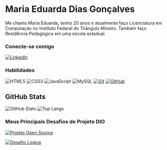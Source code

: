 # Maria Eduarda Dias Gonçalves

Me chamo Maria Eduarda, tenho 20 anos e atualmente faço Licenciatura em Computação no Instituto Federal do Triângulo Mineiro. Também faço Residência Pedagógica em uma escola estadual.

### Conecte-se comigo
[![LinkedIn](https://img.shields.io/badge/-LinkedIn-000?style=for-the-badge&logo=linkedin&logoColor=30A3DC)](https://www.linkedin.com/in/maria-eduarda-dias-gon%C3%A7alves/)

### Habilidades

![HTML5](https://img.shields.io/badge/HTML-000?style=for-the-badge&logo=html5&logoColor=30A3DC)
![CSS3](https://img.shields.io/badge/CSS3-000?style=for-the-badge&logo=css3&logoColor=E94D5F)
![JavaScript](https://img.shields.io/badge/JavaScript-000?style=for-the-badge&logo=javascript&logoColor=30A3DC)
![MySQL](https://img.shields.io/badge/MySQL-000?style=for-the-badge&logo=MySQL&logoColor=E94D5F)
[![Git](https://img.shields.io/badge/Git-000?style=for-the-badge&logo=git&logoColor=30A3DC)](https://git-scm.com/doc)
[![GitHub](https://img.shields.io/badge/GitHub-000?style=for-the-badge&logo=github&logoColor=E94D5F)](https://docs.github.com/)

## GitHub Stats
![GitHub Stats](https://github-readme-stats.vercel.app/api?username=maria-dias2&theme=transparent&bg_color=000&border_color=30A3DC&show_icons=true&icon_color=30A3DC&title_color=30A3DC&text_color=FFF)
![Top Langs](https://github-readme-stats-git-masterrstaa-rickstaa.vercel.app/api/top-langs/?username=maria-dias2&layout=compact&bg_color=000&border_color=30A3DC&title_color=E94D5F&text_color=FFF)

### Meus Principais Desafios de Projeto DIO
[![Projeto Open Source](https://github-readme-stats.vercel.app/api/pin/?username=maria-dias2&repo=dio-lab-open-source&bg_color=000&border_color=30A3DC&show_icons=true&icon_color=30A3DC&title_color=E94D5F&text_color=FFF)](https://github.com/maria-dias2/desafio-logica)

[![Desafio Logica](https://github-readme-stats.vercel.app/api/pin/?username=maria-dias2&repo=desafio-logica&bg_color=000&border_color=30A3DC&show_icons=true&icon_color=30A3DC&title_color=E94D5F&text_color=FFF)](https://github.com/maria-dias2/desafio-logica)